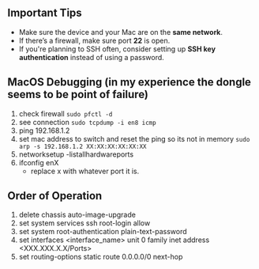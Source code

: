 ## Important Tips

* Make sure the device and your Mac are on the **same network**.
* If there’s a firewall, make sure port **22** is open.
* If you're planning to SSH often, consider setting up **SSH key authentication** instead of using a password.


## MacOS Debugging (in my experience the dongle seems to be point of failure)

1. check firewall
   `sudo pfctl -d`
2. see connection 
   `sudo tcpdump -i en8 icmp`
3. ping 192.168.1.2
4. set mac address to switch and reset the ping so its not in memory
   `sudo arp -s 192.168.1.2 XX:XX:XX:XX:XX:XX`
5. networksetup -listallhardwareports
6. ifconfig enX
   - replace x with whatever port it is.


## Order of Operation

1. delete chassis auto-image-upgrade
2. set system services ssh root-login allow
3. set system root-authentication plain-text-password 
4. set interfaces <interface_name> unit 0 family inet address <XXX.XXX.X.X/Ports>
5. set routing-options static route 0.0.0.0/0 next-hop <hopAddress>

